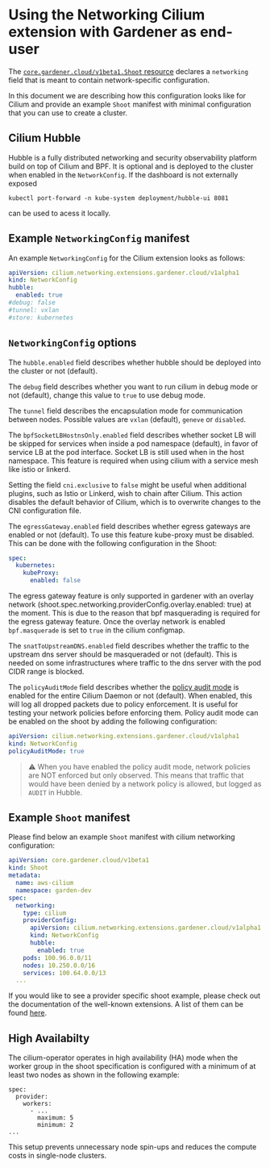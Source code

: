 # Using the Networking Cilium extension with Gardener as end-user

The [`core.gardener.cloud/v1beta1.Shoot` resource](https://github.com/gardener/gardener/blob/master/example/90-shoot.yaml) declares a `networking` field that is meant to contain network-specific configuration.

In this document we are describing how this configuration looks like for Cilium and provide an example `Shoot` manifest with minimal configuration that you can use to create a cluster.

## Cilium Hubble

Hubble is a fully distributed networking and security observability platform build on top of Cilium and BPF. It is optional and is deployed to the cluster when enabled in the `NetworkConfig`.
If the dashboard is not externally exposed
```
kubectl port-forward -n kube-system deployment/hubble-ui 8081
```
can be used to acess it locally.

## Example `NetworkingConfig` manifest

An example `NetworkingConfig` for the Cilium extension looks as follows:

```yaml
apiVersion: cilium.networking.extensions.gardener.cloud/v1alpha1
kind: NetworkConfig
hubble:
  enabled: true
#debug: false
#tunnel: vxlan
#store: kubernetes
```

## `NetworkingConfig` options

The `hubble.enabled` field describes whether hubble should be deployed into the cluster or not (default).

The `debug` field describes whether you want to run cilium in debug mode or not (default), change this value to `true` to use debug mode.

The `tunnel` field describes the encapsulation mode for communication between nodes. Possible values are `vxlan` (default), `geneve` or `disabled`.

The `bpfSocketLBHostnsOnly.enabled` field describes whether socket LB will be skipped for services when inside a pod namespace (default), in favor of service LB at the pod interface. Socket LB is still used when in the host namespace. This feature is required when using cilium with a service mesh like istio or linkerd.

Setting the field `cni.exclusive` to `false` might be useful when additional plugins, such as Istio or Linkerd, wish to chain after Cilium. This action disables the default behavior of Cilium, which is to overwrite changes to the CNI configuration file.

The `egressGateway.enabled` field describes whether egress gateways are enabled or not (default). To use this feature kube-proxy must be disabled. This can be done with the following configuration in the Shoot:
```yaml
spec:
  kubernetes:
    kubeProxy:
      enabled: false
```
The egress gateway feature is only supported in gardener with an overlay network (shoot.spec.networking.providerConfig.overlay.enabled: true) at the moment. This is due to the reason that bpf masquerading is required for the egress gateway feature. Once the overlay network is enabled `bpf.masquerade` is set to `true` in the cilium configmap.

The `snatToUpstreamDNS.enabled` field describes whether the traffic to the upstream dns server should be masqueraded or not (default). This is needed on some infrastructures where traffic to the dns server with the pod CIDR range is blocked.

The `policyAuditMode` field describes whether the [policy audit mode](https://docs.cilium.io/en/latest/security/policy-creation/#enable-policy-audit-mode-entire-daemon) is enabled for the entire Cilium Daemon or not (default). When enabled, this will log all dropped packets due to policy enforcement. It is useful for testing your network policies before enforcing them. Policy audit mode can be enabled on the shoot by adding the following configuration:
```yaml
apiVersion: cilium.networking.extensions.gardener.cloud/v1alpha1
kind: NetworkConfig
policyAuditMode: true
```

> :warning: When you have enabled the policy audit mode, network policies are NOT enforced but only observed. This means that traffic that would have been denied by a network policy is allowed, but logged as `AUDIT` in Hubble.

## Example `Shoot` manifest

Please find below an example `Shoot` manifest with cilium networking configuration:

```yaml
apiVersion: core.gardener.cloud/v1beta1
kind: Shoot
metadata:
  name: aws-cilium
  namespace: garden-dev
spec:
  networking:
    type: cilium
    providerConfig:
      apiVersion: cilium.networking.extensions.gardener.cloud/v1alpha1
      kind: NetworkConfig
      hubble:
        enabled: true
    pods: 100.96.0.0/11
    nodes: 10.250.0.0/16
    services: 100.64.0.0/13
  ...
```

If you would like to see a provider specific shoot example, please check out the documentation of the well-known extensions. A list of them can be found [here](https://github.com/gardener/gardener/tree/master/extensions#infrastructure-provider).

## High Availabilty

The cilium-operator operates in high availability (HA) mode when the worker group in the shoot specification is configured with a minimum of at least two nodes as shown in the following example:

```
spec:
  provider:
    workers:
      - ...
        maximum: 5
        minimum: 2
...
```

 This setup prevents unnecessary node spin-ups and reduces the compute costs in single-node clusters.